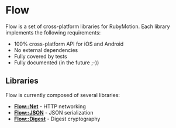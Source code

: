 # Flow

Flow is a set of cross-platform libraries for RubyMotion. Each library implements the following requirements:

* 100% cross-platform API for iOS and Android
* No external dependencies
* Fully covered by tests
* Fully documented (in the future ;-))

## Libraries

Flow is currently composed of several libraries:

* [**Flow::Net**](https://github.com/jjaffeux/Flow/tree/master/flow/net) - HTTP networking
* [**Flow::JSON**](https://github.com/jjaffeux/Flow/tree/master/flow/json) - JSON serialization
* [**Flow::Digest**](https://github.com/jjaffeux/Flow/tree/master/flow/digest) - Digest cryptography
